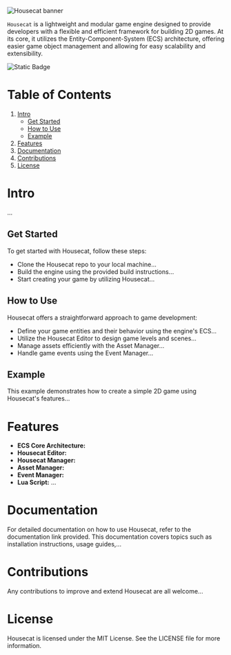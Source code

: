 ![Housecat banner](https://github.com/FRLor/Housecat/assets/160707192/3004f416-ce51-49d0-aa01-1706a56d6407)

`Housecat` is a lightweight and modular game engine designed to provide developers with a flexible and efficient framework for building 2D games. 
At its core, it utilizes the Entity-Component-System (ECS) architecture, offering easier game object management and allowing for easy scalability and extensibility.

![Static Badge](https://img.shields.io/badge/In%20Development%20-%20green?style=plastic&link=https%3A%2F%2Fgithub.com%2FFRLor%2FHousecat) &nbsp;&nbsp;&nbsp;


# Table of Contents
1. [Intro](#intro)
   - [Get Started](#get-started)
   - [How to Use](#how-to-use)
   - [Example](#example)
2. [Features](#features)
3. [Documentation](#documentation)
4. [Contributions](#contributions)
5. [License](#license)
   
# Intro
...
 ## Get Started
   To get started with Housecat, follow these steps:
   - Clone the Housecat repo to your local machine...
   - Build the engine using the provided build instructions...
   - Start creating your game by utilizing Housecat...
   
 ## How to Use
   Housecat offers a straightforward approach to game development:
   - Define your game entities and their behavior using the engine's ECS...
   - Utilize the Housecat Editor to design game levels and scenes...
   - Manage assets efficiently with the Asset Manager...
   - Handle game events using the Event Manager...
      
 ## Example
   This example demonstrates how to create a simple 2D game using Housecat's features...

   
   
# Features
- **ECS Core Architecture:**
- **Housecat Editor:**
- **Housecat Manager:**
- **Asset Manager:**
- **Event Manager:**
- **Lua Script:**
  ...
# Documentation
   For detailed documentation on how to use Housecat, refer to the documentation link provided.
   This documentation covers topics such as installation instructions, usage guides,...

# Contributions
   Any contributions to improve and extend Housecat are all welcome...
   
# License
   Housecat is licensed under the MIT License. See the LICENSE file for more information.
